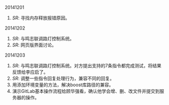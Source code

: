 20141201

1. *SR*: 寻找内存释放报错原因。

20141202

1. *SR*: 与鸣志联调路灯控制系统。
2. *SR*: 网页版界面讨论。

20141203

1. *SR*: 与鸣志联调路灯控制系统。对方提出支持的7条指令都完成测试，将结果反馈给李应启了。
2. *SR*: 调整一些指令回复处理行为，兼容不同的回复。
3. 用添加环境变量的方法，解决boost库路径的兼容。
4. 演示GitLab基本操作流程给顾华强看，确认他学会增、删、改文件并提交到服务器的操作。

[//]: # (comment)
